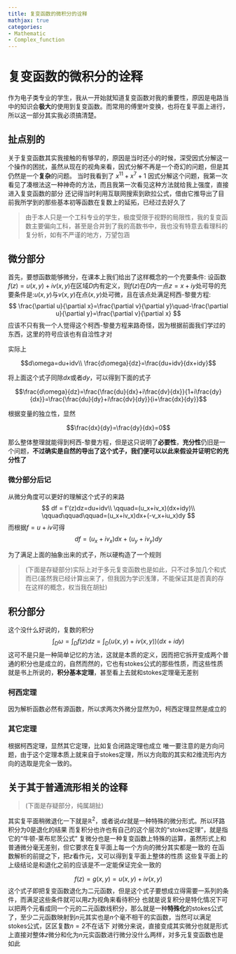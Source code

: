 ```yaml
---
title: 复变函数的微积分的诠释
mathjax: true
categories:
- Mathematic
- Complex_function
---
```



# 复变函数的微积分的诠释

作为电子类专业的学生，我从一开始就知道复变函数对我的重要性，原因是电路当中的知识会**极大**的使用到复变函数。而常用的傅里叶变换，也将在复平面上进行，所以这一部分其实我必须搞清楚。

<!--more-->
## 扯点别的
关于复变函数其实我接触的有够早的，原因是当时还小的时候，深受因式分解这一个操作的困扰，虽然从现在的视角来看，因式分解不再是一个奇幻的问题，但是其仍然是一个**复杂**的问题。
当时我看到了 $x^{11}+x^7+1$ 因式分解这个问题，我第一次看见了凑根法这一种神奇的方法，而且我第一次看见这种方法就给我上强度，直接进入复变函数的部分
还记得当时利用互联网搜索到欧拉公式，借由它推导出了目前我所学到的那些基本初等函数在复数上的延拓，已经过去好久了

>由于本人只是一个工科专业的学生，极度受限于视野的局限性，我的复变函数主要偏向工科，甚至是合并到了我的高数书中，我也没有特意去看理科的复分析，如有不严谨的地方，万望包涵

## 微分部分
首先，要想函数能够微分，在课本上我们给出了这样概念的一个充要条件:
设函数$f(z)=u(x,y)+iv(x,y)$在区域$D$内有定义，则$f(z)$在$D$内一点$z=x+iy$处可导的充要条件是:$u(x,y)$与$v(x,y)$在点$(x,y)$处可微，且在该点处满足柯西-黎曼方程:
$$
\frac{\partial u}{\partial x}=\frac{\partial v}{\partial y}\quad-\frac{\partial u}{\partial y}=\frac{\partial v}{\partial x}
$$
应该不只有我一个人觉得这个柯西-黎曼方程来路奇怪，因为根据前面我们学过的东西，这里的符号应该也有自洽性才对

实际上

$$d\omega=du+idv\\
\frac{d\omega}{dz}=\frac{du+idv}{dx+idy}$$

将上面这个式子同除$dx$或者$dy$，可以得到下面的式子

$$\frac{d\omega}{dz}=\frac{\frac{du}{dx}+i\frac{dv}{dx}}{1+i\frac{dy}{dx}}=\frac{\frac{du}{dy}+i\frac{dv}{dy}}{i+\frac{dx}{dy}}$$

根据变量的独立性，显然

$$\frac{dx}{dy}=\frac{dy}{dx}=0$$

那么整体整理就能得到柯西-黎曼方程，但是这只说明了**必要性**，**充分性**仍旧是一个问题，**不过确实是自然的导出了这个式子，我们便可以以此来假设并证明它的充分性了**

### 微分部分后记
从微分角度可以更好的理解这个式子的来路
$$
df = f'(z)dz=du+idv\\ \qquad=(u_x+iv_x)(dx+idy)\\ \qquad\qquad\qquad=(u_x+iv_x)dx+(-v_x+iu_x)dy
$$
而根据$f=u+iv$可得
$$
df = (u_x+iv_x)dx+(u_y+iv_y)dy
$$

为了满足上面的抽象出来的式子，所以硬构造了一个规则
>(下面是存疑部分)实际上对于多元复变函数也是如此，只不过多加几个和式而已(虽然我已经计算出来了，但我因为学识浅薄，不能保证其是否真的存在这样的概念，权当我在胡扯)

## 积分部分
这个没什么好说的，复数的积分
$$\int_D\omega = \int_Df(z)dz = \int_D (u(x,y)+iv(x,y))(dx+idy)$$
这可不是只是一种简单记忆的方法，这就是本质的定义，因而把它拆开变成两个普通的积分也是成立的，自然而然的，它也有stokes公式的那些性质，而这些性质就是书上所说的，**积分基本定理**，甚至看上去就和stokes定理毫无差别

### 柯西定理
因为解析函数必然有源函数，所以求两次外微分显然为0，柯西定理显然是成立的

### 其它定理
根据柯西定理，显然其它定理，比如复合闭路定理也成立
唯一要注意的是方向问题，由于这个定理本质上就来自于stokes定理，所以方向取的其实和2维流形内方向的选取是完全一致的。

## 关于其于普通流形相关的诠释
>(下面是存疑部分，纯属胡扯)

其实复平面稍微退化一下就是$\mathbb{R}^2$，或者说$dz$就是一种特殊的微分形式。所以环路积分为0是退化的结果
而复积分也许也有自己的这个层次的“stokes定理”，就是指它的“牛顿-莱布尼茨公式”
复微分也是一种复变函数上特殊的运算，虽然形式上和普通微分毫无差别，但它要求在复平面上每一个方向的微分其实都是一致的
在函数解析的前提之下，把$z$看作元，又可以得到复平面上整体的性质
这些复平面上的上级结论是和退化之前的应该是不一定能保证完全一致的

$$
f(z)=g(x,y)=u(x,y)+iv(x,y)
$$
这个式子即把复变函数退化为二元函数，但是这个式子要想成立得需要一系列的条件，而满足这些条件就可以用$z$为视角来看待积分
也就是说复积分是特化情况下可以把两个元看成同一个元的二元函数线积分，那么就是一种**特殊化**的stokes公式了，至少二元函数映射到$n$元其实也是$n$个毫不相干的实函数，当然可以满足stokes公式，区区复数$n=2$不在话下
对微分来说，直接变成其实微分也就是形式上直接对整体$z$微分和化为$n$元实函数进行微分没什么两样，对多元复变函数也是如此